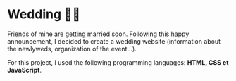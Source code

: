 # Wedding :bride_with_veil:

Friends of mine are getting married soon.
Following this happy announcement, I decided to create a wedding website (information about the newlyweds, organization of the event...).

For this project, I used the following programming languages: **HTML, CSS et JavaScript**.
